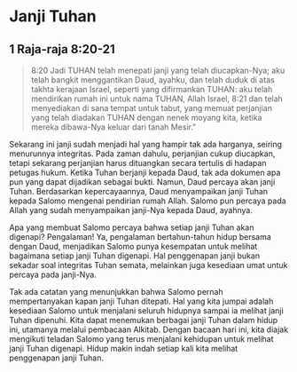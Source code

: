 # Janji Tuhan
## 1 Raja-raja 8:20-21

> 8:20 Jadi TUHAN telah menepati janji yang telah diucapkan-Nya; aku telah bangkit menggantikan Daud, ayahku, dan telah duduk di atas takhta kerajaan Israel, seperti yang difirmankan TUHAN: aku telah mendirikan rumah ini untuk nama TUHAN, Allah Israel, 
> 8:21 dan telah menyediakan di sana tempat untuk tabut, yang memuat perjanjian yang telah diadakan TUHAN dengan nenek moyang kita, ketika mereka dibawa-Nya keluar dari tanah Mesir."

Sekarang ini janji sudah menjadi hal yang hampir tak ada harganya, seiring menurunnya integritas. Pada zaman dahulu, perjanjian cukup diucapkan, tetapi sekarang perjanjian harus dituangkan secara tertulis di hadapan petugas hukum. Ketika Tuhan berjanji kepada Daud, tak ada dokumen apa pun yang dapat dijadikan sebagai bukti. Namun, Daud percaya akan janji Tuhan. Berdasarkan kepercayaannya, Daud menyampaikan janji Tuhan kepada Salomo mengenai pendirian rumah Allah. Salomo pun percaya pada Allah yang sudah menyampaikan janji-Nya kepada Daud, ayahnya.

Apa yang membuat Salomo percaya bahwa setiap janji Tuhan akan digenapi? Pengalaman! Ya, pengalaman bertahun-tahun hidup bersama dengan Daud, menjadikan Salomo punya kesempatan untuk melihat bagaimana setiap janji Tuhan digenapi. Hal penggenapan janji bukan sekadar soal integritas Tuhan semata, melainkan juga kesediaan umat untuk percaya pada janji-Nya. 

Tak ada catatan yang menunjukkan bahwa Salomo pernah mempertanyakan kapan janji Tuhan ditepati. Hal yang kita jumpai adalah kesediaan Salomo untuk menjalani seluruh hidupnya sampai ia melihat janji Tuhan dipenuhi. Kita dapat menemukan berbagai janji Tuhan dalam hidup ini, utamanya melalui pembacaan Alkitab. Dengan bacaan hari ini, kita diajak mengikuti teladan Salomo yang terus menjalani kehidupan untuk melihat janji Tuhan digenapi. Hidup makin indah setiap kali kita melihat penggenapan janji Tuhan. 
